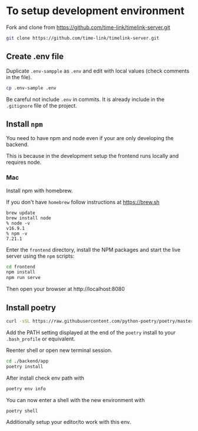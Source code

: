 # To setup development environment

Fork and clone from https://github.com/time-link/timelink-server.git

```bash
git clone https://github.com/time-link/timelink-server.git
```

## Create .env file

Duplicate `.env-sampple` as `.env` and edit with local values
 (check comments in the file).

 ```bash
 cp .env-sample .env
```

Be careful not include `.env` in commits. It is already include in
the `.gitignore` file of the project.

## Install `npm`

You need to have npm and node even if your are only developing the backend.

This is because in the development setup the frontend runs locally and requires node.
### Mac

Install npm with homebrew.

If you don't have `homebrew` follow instructions at https://brew.sh

```console
brew update
brew install node
% node -v
v16.9.1
% npm -v
7.21.1
```

Enter the `frontend` directory, install the NPM packages and start the live server using the `npm` scripts:

```bash
cd frontend
npm install
npm run serve
```

Then open your browser at http://localhost:8080


## Install poetry 

```bash
curl -sSL https://raw.githubusercontent.com/python-poetry/poetry/master/install-poetry.py | python -
```

Add the PATH setting displayed at the end
of the `poetry` install to your `.bash_profile` or equivalent.

Reenter shell or open new terminal session.

```bash
cd ./backend/app
poetry install
```

After install check env path with

```bash
poetry env info
```

You can now enter a shell with the new 
environment with

```bash
poetry shell
```

Additionally setup your editor/to work with this env.



